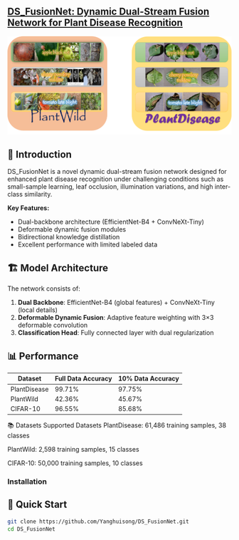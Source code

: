 
## [DS_FusionNet: Dynamic Dual-Stream Fusion Network for Plant Disease Recognition](https://hsetdata.com/index.php/ojs/article/view/891/833)

![Plantdiseases](https://github.com/YanghuiSong/DS_FusionNet/blob/main/pdpw.png)

## 📖 Introduction

DS_FusionNet is a novel dynamic dual-stream fusion network designed for enhanced plant disease recognition under challenging conditions such as small-sample learning, leaf occlusion, illumination variations, and high inter-class similarity.

**Key Features:**
- Dual-backbone architecture (EfficientNet-B4 + ConvNeXt-Tiny)
- Deformable dynamic fusion modules
- Bidirectional knowledge distillation
- Excellent performance with limited labeled data

## 🏗️ Model Architecture


The network consists of:
1. **Dual Backbone**: EfficientNet-B4 (global features) + ConvNeXt-Tiny (local details)
2. **Deformable Dynamic Fusion**: Adaptive feature weighting with 3×3 deformable convolution
3. **Classification Head**: Fully connected layer with dual regularization

## 📊 Performance

| Dataset | Full Data Accuracy | 10% Data Accuracy |
|---------|-------------------|------------------|
| PlantDisease | 99.71% | 97.75% |
| PlantWild | 42.36% | 45.67% |
| CIFAR-10 | 96.55% | 85.68% |





📚 Datasets
Supported Datasets
PlantDisease: 61,486 training samples, 38 classes

PlantWild: 2,598 training samples, 15 classes

CIFAR-10: 50,000 training samples, 10 classes

### Installation
## 🚀 Quick Start
```bash
git clone https://github.com/Yanghuisong/DS_FusionNet.git
cd DS_FusionNet



